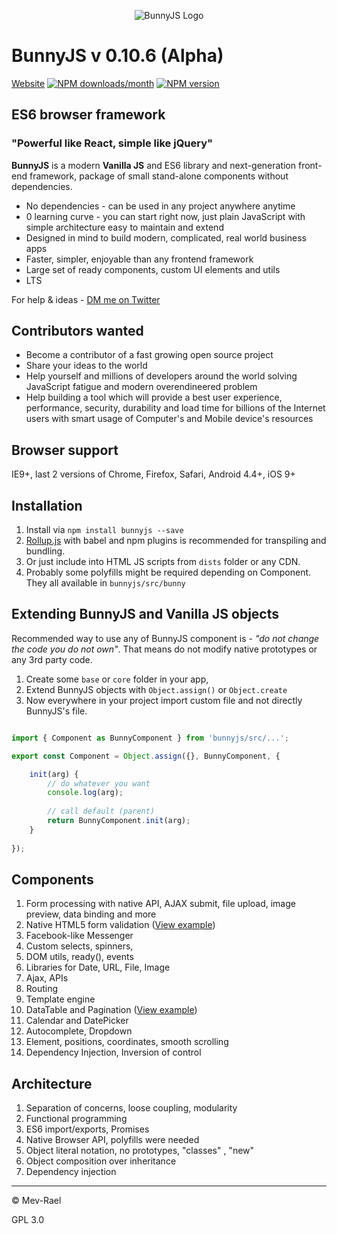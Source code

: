 
<p align="center">
    <img src="https://bunnyjs.com/img/bunnyjs-logo.png" alt="BunnyJS Logo">
</p>

# BunnyJS v 0.10.6 (Alpha)

[Website](https://bunnyjs.com) [![NPM downloads/month](http://img.shields.io/npm/dm/bunnyjs.svg?style=flat-square)](https://www.npmjs.org/package/bunnyjs) [![NPM version](http://img.shields.io/npm/v/bunnyjs.svg?style=flat-square)](https://www.npmjs.org/package/bunnyjs) 

## ES6 browser framework

### "Powerful like React, simple like jQuery"




**BunnyJS** is a modern **Vanilla JS** and ES6 library and next-generation front-end framework, package of small stand-alone components without dependencies.

* No dependencies - can be used in any project anywhere anytime
* 0 learning curve - you can start right now, just plain JavaScript with simple architecture easy to maintain and extend
* Designed in mind to build modern, complicated, real world business apps
* Faster, simpler, enjoyable than any frontend framework
* Large set of ready components, custom UI elements and utils
* LTS

For help & ideas - [DM me on Twitter](https://twitter.com/Mevrael)

## Contributors wanted

* Become a contributor of a fast growing open source project
* Share your ideas to the world
* Help yourself and millions of developers around the world solving JavaScript fatigue and modern overendineered problem
* Help building a tool which will provide a best user experience, performance, security, durability and load time for billions of the Internet users with smart usage of Computer's and Mobile device's resources

## Browser support

IE9+, last 2 versions of Chrome, Firefox, Safari, Android 4.4+, iOS 9+

## Installation

1. Install via `npm install bunnyjs --save`
2. [Rollup.js](http://rollupjs.org) with babel and npm plugins is recommended for transpiling and bundling.
3. Or just include into HTML JS scripts from `dists` folder or any CDN.
4. Probably some polyfills might be required depending on Component. They all available in `bunnyjs/src/bunny`

## Extending BunnyJS and Vanilla JS objects

Recommended way to use any of BunnyJS component is - *"do not change the code you do not own"*. That means do not modify native prototypes or any 3rd party code.

1. Create some `base` or `core` folder in your app,
2. Extend BunnyJS objects with `Object.assign()` or `Object.create`
3. Now everywhere in your project import custom file and not directly BunnyJS's file.

```javascript

import { Component as BunnyComponent } from 'bunnyjs/src/...';

export const Component = Object.assign({}, BunnyComponent, {

    init(arg) {
        // do whatever you want
        console.log(arg);
        
        // call default (parent)
        return BunnyComponent.init(arg);
    }
    
});

```

## Components

1. Form processing with native API, AJAX submit, file upload, image preview, data binding and more
1. Native HTML5 form validation ([View example](https://bunnyjs.com/examples/form-validation/))
1. Facebook-like Messenger
1. Custom selects, spinners,
1. DOM utils, ready(), events
1. Libraries for Date, URL, File, Image
1. Ajax, APIs
1. Routing
1. Template engine
1. DataTable and Pagination ([View example](https://bunnyjs.com/examples/datatable/))
1. Calendar and DatePicker
1. Autocomplete, Dropdown
1. Element, positions, coordinates, smooth scrolling
1. Dependency Injection, Inversion of control

## Architecture

1. Separation of concerns, loose coupling, modularity
1. Functional programming
1. ES6 import/exports, Promises
1. Native Browser API, polyfills were needed
1. Object literal notation, no prototypes, "classes" , "new"
1. Object composition over inheritance
1. Dependency injection

--- 

&copy; Mev-Rael

GPL 3.0
